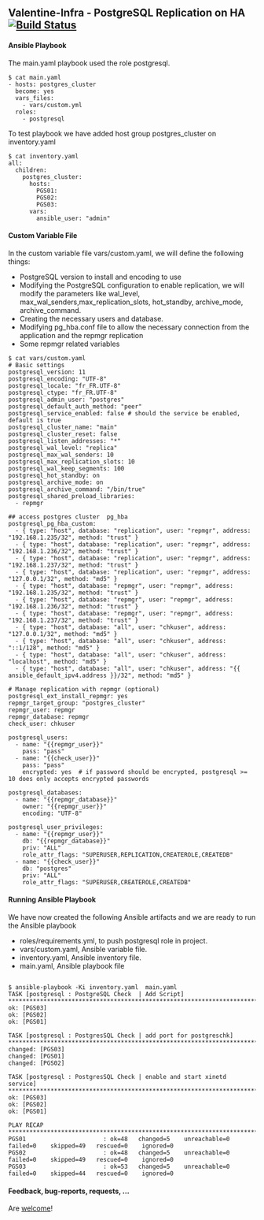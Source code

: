 ## Valentine-Infra - PostgreSQL Replication on HA  [![Build Status](https://travis-ci.org/ANXS/postgresql.svg?branch=master)](https://travis-ci.org/ANXS/postgresql)

#### Ansible Playbook

The main.yaml playbook used the role postgresql. 

```
$ cat main.yaml
- hosts: postgres_cluster
  become: yes
  vars_files:
    - vars/custom.yml
  roles:
    - postgresql
```

To test playbook we have added host group postgres_cluster on inventory.yaml

```
$ cat inventory.yaml
all:
  children:
    postgres_cluster:
      hosts:
        PGS01:
        PGS02:
        PGS03:
      vars:
        ansible_user: "admin"
```

#### Custom Variable File

In the custom variable file vars/custom.yaml, we will define the following things:

  - PostgreSQL version to install and encoding to use
  - Modifying the PostgreSQL configuration to enable replication, we will modify the parameters like wal_level, max_wal_senders,max_replication_slots, hot_standby, archive_mode, archive_command.
  - Creating the necessary users and database.
  - Modifying pg_hba.conf file to allow the necessary connection from the application and the repmgr replication
  - Some repmgr related variables

```
$ cat vars/custom.yaml
# Basic settings
postgresql_version: 11
postgresql_encoding: "UTF-8"
postgresql_locale: "fr_FR.UTF-8"
postgresql_ctype: "fr_FR.UTF-8"
postgresql_admin_user: "postgres"
postgresql_default_auth_method: "peer"
postgresql_service_enabled: false # should the service be enabled, default is true
postgresql_cluster_name: "main"
postgresql_cluster_reset: false
postgresql_listen_addresses: "*"
postgresql_wal_level: "replica"
postgresql_max_wal_senders: 10
postgresql_max_replication_slots: 10
postgresql_wal_keep_segments: 100
postgresql_hot_standby: on
postgresql_archive_mode: on
postgresql_archive_command: "/bin/true"
postgresql_shared_preload_libraries:
  - repmgr

## access postgres cluster  pg_hba 
postgresql_pg_hba_custom:
  - { type: "host", database: "replication", user: "repmgr", address: "192.168.1.235/32", method: "trust" }
  - { type: "host", database: "replication", user: "repmgr", address: "192.168.1.236/32", method: "trust" }
  - { type: "host", database: "replication", user: "repmgr", address: "192.168.1.237/32", method: "trust" }
  - { type: "host", database: "replication", user: "repmgr", address: "127.0.0.1/32", method: "md5" }
  - { type: "host", database: "repmgr", user: "repmgr", address: "192.168.1.235/32", method: "trust" }
  - { type: "host", database: "repmgr", user: "repmgr", address: "192.168.1.236/32", method: "trust" }
  - { type: "host", database: "repmgr", user: "repmgr", address: "192.168.1.237/32", method: "trust" }
  - { type: "host", database: "all", user: "chkuser", address: "127.0.0.1/32", method: "md5" }
  - { type: "host", database: "all", user: "chkuser", address: "::1/128", method: "md5" }
  - { type: "host", database: "all", user: "chkuser", address: "localhost", method: "md5" }
  - { type: "host", database: "all", user: "chkuser", address: "{{ ansible_default_ipv4.address }}/32", method: "md5" }

# Manage replication with repmgr (optional)
postgresql_ext_install_repmgr: yes
repmgr_target_group: "postgres_cluster"
repmgr_user: repmgr
repmgr_database: repmgr
check_user: chkuser

postgresql_users:
  - name: "{{repmgr_user}}"
    pass: "pass"
  - name: "{{check_user}}"
    pass: "pass"
    encrypted: yes  # if password should be encrypted, postgresql >= 10 does only accepts encrypted passwords

postgresql_databases:
  - name: "{{repmgr_database}}"
    owner: "{{repmgr_user}}"
    encoding: "UTF-8"

postgresql_user_privileges:
  - name: "{{repmgr_user}}"
    db: "{{repmgr_database}}"
    priv: "ALL"
    role_attr_flags: "SUPERUSER,REPLICATION,CREATEROLE,CREATEDB"
  - name: "{{check_user}}"
    db: "postgres"
    priv: "ALL"
    role_attr_flags: "SUPERUSER,CREATEROLE,CREATEDB"

```

#### Running Ansible Playbook

We have now created the following Ansible artifacts and we are ready to run the Ansible playbook
  - roles/requirements.yml, to push postgresql role in project.
  - vars/custom.yaml, Ansible variable file.
  - inventory.yaml, Ansible inventory file.
  - main.yaml, Ansible playbook file

```

$ ansible-playbook -Ki inventory.yaml  main.yaml
TASK [postgresql : PostgreSQL Check  | Add Script] *******************************************************************************************************************************************************************************************
ok: [PGS03]
ok: [PGS02]
ok: [PGS01]

TASK [postgresql : PostgresSQL Check | add port for postgreschk] *****************************************************************************************************************************************************************************
changed: [PGS03]
changed: [PGS01]
changed: [PGS02]

TASK [postgresql : PostgresSQL Check | enable and start xinetd service] **********************************************************************************************************************************************************************
ok: [PGS03]
ok: [PGS02]
ok: [PGS01]

PLAY RECAP ***********************************************************************************************************************************************************************************************************************************
PGS01                      : ok=48   changed=5    unreachable=0    failed=0    skipped=49   rescued=0    ignored=0   
PGS02                      : ok=48   changed=5    unreachable=0    failed=0    skipped=49   rescued=0    ignored=0   
PGS03                      : ok=53   changed=5    unreachable=0    failed=0    skipped=44   rescued=0    ignored=0   

````

#### Feedback, bug-reports, requests, ...

Are [welcome](https://github.com/ANXS/postgresql/issues)!
